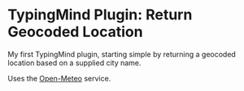 # TypingMind Plugin: Return Geocoded Location

My first TypingMind plugin, starting simple by returning a geocoded location based on a supplied city name. 

Uses the [Open-Meteo](https://open-meteo.com/en/docs/geocoding-api#name=Toronto&count=100) service.
